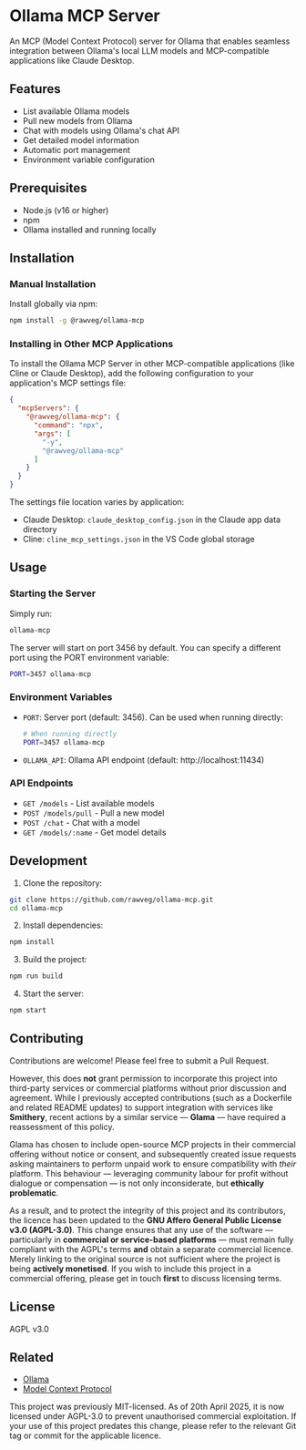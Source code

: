 # Ollama MCP Server
An MCP (Model Context Protocol) server for Ollama that enables seamless integration between Ollama's local LLM models and MCP-compatible applications like Claude Desktop.

## Features

- List available Ollama models
- Pull new models from Ollama
- Chat with models using Ollama's chat API
- Get detailed model information
- Automatic port management
- Environment variable configuration

## Prerequisites

- Node.js (v16 or higher)
- npm
- Ollama installed and running locally

## Installation

### Manual Installation
Install globally via npm:

```bash
npm install -g @rawveg/ollama-mcp
```

### Installing in Other MCP Applications

To install the Ollama MCP Server in other MCP-compatible applications (like Cline or Claude Desktop), add the following configuration to your application's MCP settings file:

```json
{
  "mcpServers": {
    "@rawveg/ollama-mcp": {
      "command": "npx",
      "args": [
        "-y",
        "@rawveg/ollama-mcp"
      ]
    }
  }
}
```

The settings file location varies by application:
- Claude Desktop: `claude_desktop_config.json` in the Claude app data directory
- Cline: `cline_mcp_settings.json` in the VS Code global storage

## Usage

### Starting the Server

Simply run:

```bash
ollama-mcp
```

The server will start on port 3456 by default. You can specify a different port using the PORT environment variable:

```bash
PORT=3457 ollama-mcp
```

### Environment Variables

- `PORT`: Server port (default: 3456). Can be used when running directly:
  ```bash
  # When running directly
  PORT=3457 ollama-mcp
  ```
- `OLLAMA_API`: Ollama API endpoint (default: http://localhost:11434)

### API Endpoints

- `GET /models` - List available models
- `POST /models/pull` - Pull a new model
- `POST /chat` - Chat with a model
- `GET /models/:name` - Get model details

## Development

1. Clone the repository:
```bash
git clone https://github.com/rawveg/ollama-mcp.git
cd ollama-mcp
```

2. Install dependencies:
```bash
npm install
```

3. Build the project:
```bash
npm run build
```

4. Start the server:
```bash
npm start
```

## Contributing

Contributions are welcome! Please feel free to submit a Pull Request.

However, this does **not** grant permission to incorporate this project into third-party services or commercial platforms without prior discussion and agreement. While I previously accepted contributions (such as a Dockerfile and related README updates) to support integration with services like **Smithery**, recent actions by a similar service — **Glama** — have required a reassessment of this policy.

Glama has chosen to include open-source MCP projects in their commercial offering without notice or consent, and subsequently created issue requests asking maintainers to perform unpaid work to ensure compatibility with *their* platform. This behaviour — leveraging community labour for profit without dialogue or compensation — is not only inconsiderate, but **ethically problematic**.

As a result, and to protect the integrity of this project and its contributors, the licence has been updated to the **GNU Affero General Public License v3.0 (AGPL-3.0)**. This change ensures that any use of the software — particularly in **commercial or service-based platforms** — must remain fully compliant with the AGPL's terms **and** obtain a separate commercial licence. Merely linking to the original source is not sufficient where the project is being **actively monetised**. If you wish to include this project in a commercial offering, please get in touch **first** to discuss licensing terms.

## License

AGPL v3.0

## Related

- [Ollama](https://ollama.ai)
- [Model Context Protocol](https://github.com/anthropics/model-context-protocol)

This project was previously MIT-licensed. As of 20th April 2025, it is now licensed under AGPL-3.0 to prevent unauthorised commercial exploitation. If your use of this project predates this change, please refer to the relevant Git tag or commit for the applicable licence.
